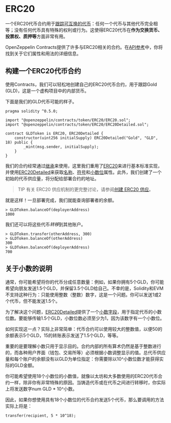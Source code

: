 # ERC20
一个ERC20代币合约用于[跟踪可互换的代币](../Tokens.md#不同类型的代币)：任何一个代币与其他代币完全相等；没有任何代币具有特殊的权利或行为。这使得ERC20代币在**作为交换货币、投票权、质押等**方面非常有用。

OpenZeppelin Contracts提供了许多与ERC20相关的合约。在[API参考](../../API/ERC20.md)中，你将找到关于它们属性和用法的详细信息。

## 构建一个ERC20代币合约
使用Contracts，我们可以轻松地创建自己的ERC20代币合约，用于跟踪Gold (GLD)，这是一个虚构项目中的内部货币。

下面是我们的GLD代币可能的样子。
```
pragma solidity ^0.5.0;

import "@openzeppelin/contracts/token/ERC20/ERC20.sol";
import "@openzeppelin/contracts/token/ERC20/ERC20Detailed.sol";

contract GLDToken is ERC20, ERC20Detailed {
    constructor(uint256 initialSupply) ERC20Detailed("Gold", "GLD", 18) public {
        _mint(msg.sender, initialSupply);
    }
}
```

我们的合约经常通过[继承](https://solidity.readthedocs.io/en/latest/contracts.html#inheritance)来使用，这里我们重用了[ERC20](../../API/ERC20.md#erc20)来进行基本标准实现，并使用[ERC20Detailed](../../API/ERC20.md#erc20detailed)来获取[名称](../../API/ERC20.md#name-→-string)、[符号](../../API/ERC20.md#symbol-→-string)和[小数位](../../API/ERC20.md#decimals-→-uint8)属性。此外，我们创建了一个初始的代币供应量，将分配给部署合约的地址。

> TIP
有关 ERC20 供应机制的更完整讨论，请参阅[创建 ERC20 供应](./Creating-Supply.md)。

就是这样！一旦部署完成，我们就能查询部署者的余额。
```
> GLDToken.balanceOf(deployerAddress)
1000
```

我们还可以将这些代币*转移*到其他账户。
```
> GLDToken.transfer(otherAddress, 300)
> GLDToken.balanceOf(otherAddress)
300
> GLDToken.balanceOf(deployerAddress)
700
```

## 关于小数的说明
通常，你可能希望将你的代币分成任意数量：例如，如果你拥有5个GLD，你可能希望向朋友发送1.5个GLD，并保留3.5个GLD给自己。不幸的是，Solidity和EVM不支持这种行为：只能使用整数（整数）数字，这是一个问题。你可以发送1或2个代币，但不能发送1.5个。

为了解决这个问题，[ERC20Detailed](../../API/ERC20.md#erc20detailed)提供了一个[小数字段](../../API/ERC20.md#decimals-→-uint8)，用于指定代币的小数位数。要能够传输1.5个GLD，小数位数必须至少为1，因为该数字有一个小数位。

如何实现这一点？实际上非常简单：代币合约可以使用较大的整数值，以便50的余额表示5个GLD，15的转账表示发送了1.5个GLD，等等。

重要的是要理解小数只用于显示目的。合约内部的所有算术仍然是基于整数进行的，而各种用户界面（钱包、交易所等）必须根据小数调整显示的值。总代币供应量和每个账户的余额没有以GLD为单位指定：你需要除以10^小数位数才能获得实际的GLD金额。

你可能希望使用18个小数位的小数值，就像以太坊和大多数使用的ERC20代币合约一样，除非你有非常特殊的原因。当铸造代币或在代币之间进行转移时，你实际上将发送数字num GLD * 10^小数。

因此，如果你想使用具有18个小数位的代币合约发送5个代币，那么要调用的方法实际上将是：
```
transfer(recipient, 5 * 10^18);
```